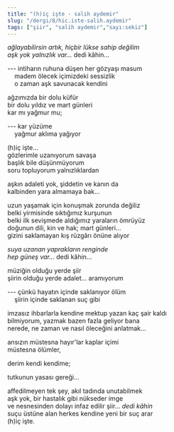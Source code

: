 ```yaml
---
title: "(h)iç işte - salih aydemir"
slug: "/dergi/8/hic.iste-salih.aydemir"
tags: ["şiir", "salih aydemir","sayı:sekiz"]
---
```


*ağlayabilirsin artık, hiçbir lükse sahip değilim\
aşk yok yalnızlık var...* dedi kâhin...

--- intiharın ruhuna düşen her gözyaşı masum\
    madem ölecek içimizdeki sessizlik\
    o zaman aşk savunacak kendini

ağzımızda bir dolu küfür\
bir dolu yıldız ve mart günleri\
kar mı yağmur mu;

--- kar yüzüme\
    yağmur aklıma yağıyor

(h)iç işte...\
gözlerimle uzanıyorum savaşa\
başlık bile düşünmüyorum\
soru topluyorum yalnızlıklardan

aşkın adaleti yok, şiddetin ve kanın da\
kalbinden yara almamaya bak...

uzun yaşamak için konuşmak zorunda değiliz\
belki yirmisinde sıktığımız kurşunun\
belki ilk sevişmede aldığımız yaraların ömrüyüz\
doğunun dili, kin ve hak; mart günleri...\
gizini saklamayan kış rüzgârı önüne alıyor

*suya uzanan yaprakların renginde\
hep güneş var...* dedi kâhin...

müziğin olduğu yerde şiir\
şiirin olduğu yerde adalet... aramıyorum

--- çünkü hayatın içinde saklanıyor ölüm\
    şiirin içinde saklanan suç gibi

imzasız ihbarlarla kendine mektup yazan kaç şair kaldı\
bilmiyorum, yazmak bazen fazla geliyor bana\
nerede, ne zaman ve nasıl öleceğini anlatmak...

ansızın müstesna hayır'lar kaplar içimi\
müstesna ölümler,

derim kendi kendime;

tutkunun yasası gereği...

affedilmeyen tek şey, akıl tadında unutabilmek\
aşk yok, bir hastalık gibi nükseder imge\
ve nesnesinden dolayı infaz edilir şiir... *dedi kâhin*\
suçu üstüne alan herkes kendine yeni bir suç arar\
(h)iç işte.
